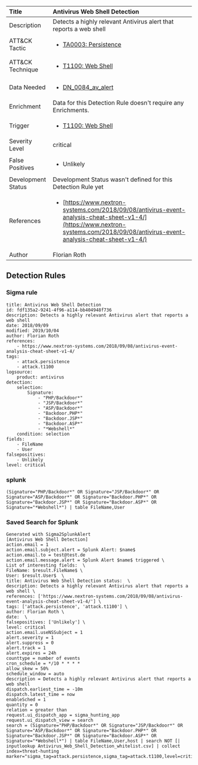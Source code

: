 | Title                | Antivirus Web Shell Detection                                                                                                                                                 |
|:---------------------|:------------------------------------------------------------------------------------------------------------------------------------------------------------|
| Description          | Detects a highly relevant Antivirus alert that reports a web shell                                                                                                                                           |
| ATT&amp;CK Tactic    |  <ul><li>[TA0003: Persistence](https://attack.mitre.org/tactics/TA0003)</li></ul>  |
| ATT&amp;CK Technique | <ul><li>[T1100: Web Shell](https://attack.mitre.org/techniques/T1100)</li></ul>  |
| Data Needed          | <ul><li>[DN_0084_av_alert](../Data_Needed/DN_0084_av_alert.md)</li></ul>  |
| Enrichment           |  Data for this Detection Rule doesn't require any Enrichments.  |
| Trigger              | <ul><li>[T1100: Web Shell](../Triggers/T1100.md)</li></ul>  |
| Severity Level       | critical |
| False Positives      | <ul><li>Unlikely</li></ul>  |
| Development Status   |  Development Status wasn't defined for this Detection Rule yet  |
| References           | <ul><li>[https://www.nextron-systems.com/2018/09/08/antivirus-event-analysis-cheat-sheet-v1-4/](https://www.nextron-systems.com/2018/09/08/antivirus-event-analysis-cheat-sheet-v1-4/)</li></ul>  |
| Author               | Florian Roth |


## Detection Rules

### Sigma rule

```
title: Antivirus Web Shell Detection
id: fdf135a2-9241-4f96-a114-bb404948f736
description: Detects a highly relevant Antivirus alert that reports a web shell
date: 2018/09/09
modified: 2019/10/04
author: Florian Roth
references:
    - https://www.nextron-systems.com/2018/09/08/antivirus-event-analysis-cheat-sheet-v1-4/
tags:
    - attack.persistence
    - attack.t1100
logsource:
    product: antivirus
detection:
    selection:
        Signature: 
            - "PHP/Backdoor*"
            - "JSP/Backdoor*"
            - "ASP/Backdoor*"
            - "Backdoor.PHP*"
            - "Backdoor.JSP*"
            - "Backdoor.ASP*"
            - "*Webshell*"
    condition: selection
fields:
    - FileName
    - User
falsepositives:
    - Unlikely
level: critical

```





### splunk
    
```
(Signature="PHP/Backdoor*" OR Signature="JSP/Backdoor*" OR Signature="ASP/Backdoor*" OR Signature="Backdoor.PHP*" OR Signature="Backdoor.JSP*" OR Signature="Backdoor.ASP*" OR Signature="*Webshell*") | table FileName,User
```






### Saved Search for Splunk

```
Generated with Sigma2SplunkAlert
[Antivirus Web Shell Detection]
action.email = 1
action.email.subject.alert = Splunk Alert: $name$
action.email.to = test@test.de
action.email.message.alert = Splunk Alert $name$ triggered \
List of interesting fields:  \
FileName: $result.FileName$ \
User: $result.User$  \
title: Antivirus Web Shell Detection status:  \
description: Detects a highly relevant Antivirus alert that reports a web shell \
references: ['https://www.nextron-systems.com/2018/09/08/antivirus-event-analysis-cheat-sheet-v1-4/'] \
tags: ['attack.persistence', 'attack.t1100'] \
author: Florian Roth \
date:  \
falsepositives: ['Unlikely'] \
level: critical
action.email.useNSSubject = 1
alert.severity = 1
alert.suppress = 0
alert.track = 1
alert.expires = 24h
counttype = number of events
cron_schedule = */10 * * * *
allow_skew = 50%
schedule_window = auto
description = Detects a highly relevant Antivirus alert that reports a web shell
dispatch.earliest_time = -10m
dispatch.latest_time = now
enableSched = 1
quantity = 0
relation = greater than
request.ui_dispatch_app = sigma_hunting_app
request.ui_dispatch_view = search
search = (Signature="PHP/Backdoor*" OR Signature="JSP/Backdoor*" OR Signature="ASP/Backdoor*" OR Signature="Backdoor.PHP*" OR Signature="Backdoor.JSP*" OR Signature="Backdoor.ASP*" OR Signature="*Webshell*") | table FileName,User,host | search NOT [| inputlookup Antivirus_Web_Shell_Detection_whitelist.csv] | collect index=threat-hunting marker="sigma_tag=attack.persistence,sigma_tag=attack.t1100,level=critical"
```
